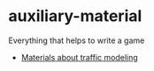 # auxiliary-material
Everything that helps to write a game

- [Materials about traffic modeling](https://github.com/deep-dive-games/auxiliary-material/blob/master/traffic.md)
